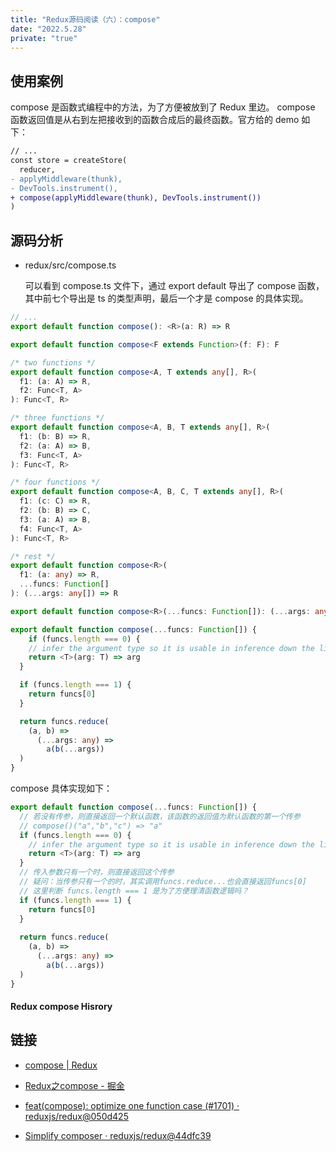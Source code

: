 ```yaml
---
title: "Redux源码阅读（六）：compose"
date: "2022.5.28"
private: "true"
---
```


## 使用案例

compose 是函数式编程中的方法，为了方便被放到了 Redux 里边。 compose 函数返回值是从右到左把接收到的函数合成后的最终函数。官方给的 demo 如下：

```diff
// ...
const store = createStore(
  reducer,
- applyMiddleware(thunk),
- DevTools.instrument(),
+ compose(applyMiddleware(thunk), DevTools.instrument())
)
```

## 源码分析

- redux/src/compose.ts

  可以看到 compose.ts 文件下，通过 export default 导出了 compose 函数，其中前七个导出是 ts 的类型声明，最后一个才是 compose 的具体实现。

```typescript
// ...
export default function compose(): <R>(a: R) => R

export default function compose<F extends Function>(f: F): F

/* two functions */
export default function compose<A, T extends any[], R>(
  f1: (a: A) => R,
  f2: Func<T, A>
): Func<T, R>

/* three functions */
export default function compose<A, B, T extends any[], R>(
  f1: (b: B) => R,
  f2: (a: A) => B,
  f3: Func<T, A>
): Func<T, R>

/* four functions */
export default function compose<A, B, C, T extends any[], R>(
  f1: (c: C) => R,
  f2: (b: B) => C,
  f3: (a: A) => B,
  f4: Func<T, A>
): Func<T, R>

/* rest */
export default function compose<R>(
  f1: (a: any) => R,
  ...funcs: Function[]
): (...args: any[]) => R

export default function compose<R>(...funcs: Function[]): (...args: any[]) => R

export default function compose(...funcs: Function[]) {
    if (funcs.length === 0) {
    // infer the argument type so it is usable in inference down the line
    return <T>(arg: T) => arg
  }

  if (funcs.length === 1) {
    return funcs[0]
  }

  return funcs.reduce(
    (a, b) =>
      (...args: any) =>
        a(b(...args))
  )
}
```

compose 具体实现如下：

```typescript
export default function compose(...funcs: Function[]) {
  // 若没有传参，则直接返回一个默认函数，该函数的返回值为默认函数的第一个传参 
  // compose()("a","b","c") => "a"
  if (funcs.length === 0) {
    // infer the argument type so it is usable in inference down the line
    return <T>(arg: T) => arg
  }
  // 传入参数只有一个时，则直接返回这个传参
  // 疑问：当传参只有一个的时，其实调用funcs.reduce...也会直接返回funcs[0]
  // 这里判断 funcs.length === 1 是为了方便理清函数逻辑吗？
  if (funcs.length === 1) {
    return funcs[0]
  }
  
  return funcs.reduce(
    (a, b) =>
      (...args: any) =>
        a(b(...args))
  )
}
```

#### Redux compose Hisrory

## 链接

- [compose | Redux](https://redux.js.org/api/compose)
- [Redux之compose - 掘金](https://juejin.cn/post/6844903853721124872)

- [feat(compose): optimize one function case (#1701) · reduxjs/redux@050d425](https://github.com/reduxjs/redux/commit/050d42517330f9bbed73d37c13de84ea83a87230)

- [Simplify composer · reduxjs/redux@44dfc39](https://github.com/reduxjs/redux/commit/44dfc39c3f8e5e8b51eeab7c44057da6c1086752)


    